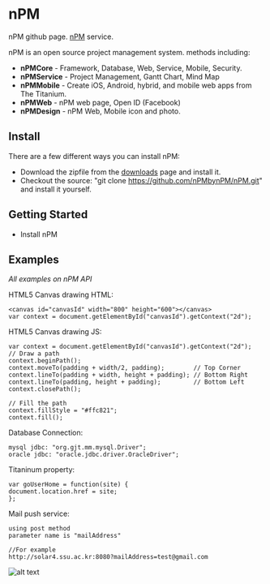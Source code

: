 # nPM

nPM github page. [nPM](http://solar4.ssu.ac.kr:8080) service.

nPM is an open source project management system. methods including:

  * **nPMCore** - Framework, Database, Web, Service, Mobile, Security.
  * **nPMService** - Project Management, Gantt Chart, Mind Map
  * **nPMMobile** - Create iOS, Android, hybrid, and mobile web apps from The Titanium.
  * **nPMWeb** - nPM web page, Open ID (Facebook)
  * **nPMDesign** - nPM Web, Mobile icon and photo.

## Install
There are a few different ways you can install nPM:

* Download the zipfile from the [downloads](http://npmbynpm.github.com/nPM) page and install it. 
* Checkout the source: "git clone https://github.com/nPMbynPM/nPM.git" and install it yourself.
   
## Getting Started
 * Install nPM
 

## Examples
*All examples on nPM API*

HTML5 Canvas drawing HTML:

    <canvas id="canvasId" width="800" height="600"></canvas>
    var context = document.getElementById("canvasId").getContext("2d");

HTML5 Canvas drawing JS:

    var context = document.getElementById("canvasId").getContext("2d");
    // Draw a path
    context.beginPath();
    context.moveTo(padding + width/2, padding);        // Top Corner
    context.lineTo(padding + width, height + padding); // Bottom Right
    context.lineTo(padding, height + padding);         // Bottom Left
    context.closePath();

    // Fill the path
    context.fillStyle = "#ffc821";
    context.fill();

Database Connection:

    mysql jdbc: "org.gjt.mm.mysql.Driver"; 
    oracle jdbc: "oracle.jdbc.driver.OracleDriver";

Titaninum property:

    var goUserHome = function(site) {
    document.location.href = site;
    };

Mail push service:

    using post method
    parameter name is "mailAddress"
    
    //For example
    http://solar4.ssu.ac.kr:8080?mailAddress=test@gmail.com    


![alt text](http://2.bp.blogspot.com/-c4Wzf-Ff4c8/T3ENzYRc6EI/AAAAAAAABPQ/gHO9Bw09Q-s/s1600/Alyssa-Cartwheel.gif "funny nPM")
